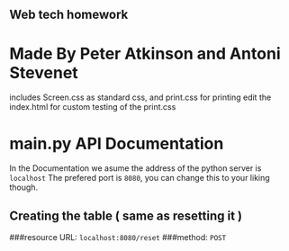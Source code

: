 Web tech homework
----------------------------------
Made By Peter Atkinson and Antoni Stevenet
==================================
includes Screen.css as standard css, and print.css for printing
edit the index.html for custom testing of the print.css

main.py API Documentation
===================================
In the Documentation we asume the address of the python server is ```localhost```
The prefered port is ```8080```, you can change this to your liking though.

Creating the table ( same as resetting it )
-----------------------------------
###resource URL:
```localhost:8080/reset```
###method:
```POST```

